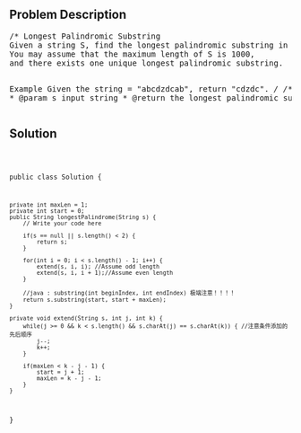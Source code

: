 <!--
<style>
  body { font-family: Arial, sans-serif; }
  .container { max-width: 700px; margin: 0 auto; padding: 10px; }
  .comment-block { background-color: #f9f9f9; padding: 10px; border-left: 5px solid #ccc; overflow-wrap: break-word; white-space: pre-wrap; }
  .code-block { background-color: #f4f4f4; padding: 10px; border: 1px solid #ddd; overflow-wrap: break-word; white-space: pre-wrap; }
</style>
-->

<div class='container'>
<h2>Problem Description</h2>
<div class='comment-block'>
<pre>
/* Longest Palindromic Substring
Given a string S, find the longest palindromic substring in S.
You may assume that the maximum length of S is 1000, 
and there exists one unique longest palindromic substring.

Example
Given the string = "abcdzdcab", return "cdzdc".
*/
    /**
     * @param s input string
     * @return the longest palindromic substring
     */
</pre>
</div>

<h2>Solution</h2>
<div class='code-block'>
<pre><code class='language-java'>

public class Solution {
     
    private int maxLen = 1;
    private int start = 0;
    public String longestPalindrome(String s) {
        // Write your code here
        
        if(s == null || s.length() < 2) {
            return s;
        }
        
        for(int i = 0; i < s.length() - 1; i++) { 
            extend(s, i, i); //Assume odd length
            extend(s, i, i + 1);//Assume even length
        }
        
        //java : substring(int beginIndex, int endIndex) 极端注意！！！！
        return s.substring(start, start + maxLen);
    }
    
    private void extend(String s, int j, int k) {
        while(j >= 0 && k < s.length() && s.charAt(j) == s.charAt(k)) { //注意条件添加的先后顺序
            j--;
            k++;
        }

        if(maxLen < k - j - 1) {
            start = j + 1;
            maxLen = k - j - 1;
        }
    }
}
</code></pre>
</div>
</div>
